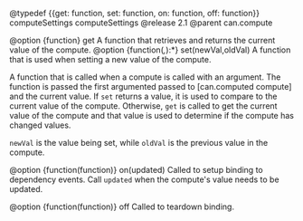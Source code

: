 @typedef {{get: function, set: function, on: function, off: function}} computeSettings computeSettings
@release 2.1
@parent can.compute

@option {function} get A function that retrieves and returns the current value of the compute.
@option {function(*,*):*} set(newVal,oldVal) A function that is used when setting a new value of the compute.

A function that is called when a compute is called with an argument. The function is passed
the first argumented passed to [can.computed compute] and the current value. If
`set` returns a value, it is used to compare to the current value of the compute. Otherwise,
`get` is called to get the current value of the compute and that value is used
to determine if the compute has changed values.

`newVal` is the value being set, while `oldVal` is the previous value in the compute.

@option {function(function)} on(updated) Called to setup binding to dependency events. Call `updated` when the compute's value needs to be updated.

@option {function(function)} off Called to teardown binding.
